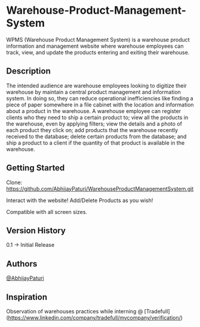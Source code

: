 # Warehouse-Product-Management-System
WPMS (Warehouse Product Management System) is a warehouse product information and management website where warehouse employees can track, view, and update the products entering and exiting their warehouse.

## Description
The intended audience are warehouse employees looking to digitize their warehouse by maintain a central product management and information system. In doing so, they can reduce operational inefficiencies like finding a piece of paper somewhere in a file cabinet with the location and information about a product in the warehouse. A warehouse employee can register clients who they need to ship a certain product to; view all the products in the warehouse, even by applying filters; view the details and a photo of each product they click on; add products that the warehouse recently received to the database; delete certain products from the database; and ship a product to a client if the quantity of that product is available in the warehouse.

## Getting Started 
Clone: https://github.com/AbhijayPaturi/WarehouseProductManagementSystem.git

Interact with the website! Add/Delete Products as you wish! 

Compatible with all screen sizes.

## Version History
0.1 -> Initial Release

## Authors
[@AbhijayPaturi](https://github.com/AbhijayPaturi)

## Inspiration 
Observation of warehouses practices while interning @ [Tradefull] (https://www.linkedin.com/company/tradefull/mycompany/verification/)
